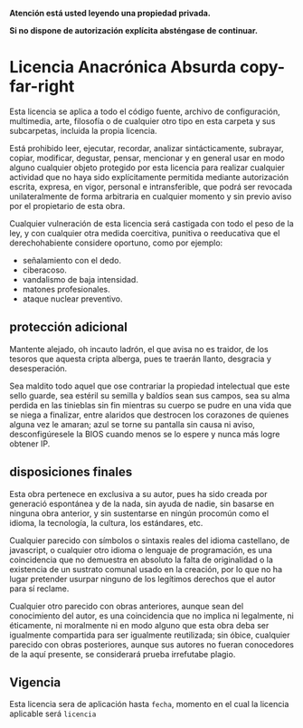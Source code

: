 **Atención está usted leyendo una propiedad privada.**

**Si no dispone de autorización explícita absténgase de continuar.**

# Licencia Anacrónica Absurda copy-far-right

Esta licencia se aplica a todo el código fuente, archivo de configuración, multimedia, arte, filosofía o de cualquier otro tipo en esta carpeta y sus subcarpetas, incluida la propia licencia.

Está prohibido leer, ejecutar, recordar, analizar sintácticamente, subrayar, copiar, modificar, degustar, pensar, mencionar y en general usar en modo alguno cualquier objeto protegido por esta licencia para realizar cualquier actividad que no haya sido explícitamente permitida mediante autorización escrita, expresa, en vigor, personal e intransferible, que podrá ser revocada unilateralmente de forma arbitraria en cualquier momento y sin previo aviso por el propietario de esta obra.

Cualquier vulneración de esta licencia será castigada con todo el peso de la ley, y con cualquier otra medida coercitiva, punitiva o reeducativa que el derechohabiente considere oportuno, como por ejemplo:

+ señalamiento con el dedo.
+ ciberacoso.
+ vandalismo de baja intensidad.
+ matones profesionales.
+ ataque nuclear preventivo.

## protección adicional

Mantente alejado, oh incauto ladrón, el que avisa no es traidor, de los tesoros que aquesta cripta alberga, pues te traerán llanto, desgracia y desesperación.

Sea maldito todo aquel que ose contrariar la propiedad intelectual que este sello guarde, sea estéril su semilla y baldíos sean sus campos, sea su alma perdida en las tinieblas sin fin mientras su cuerpo se pudre en una vida que se niega a finalizar, entre alaridos que destrocen los corazones de quienes alguna vez le amaran; azul se torne su pantalla sin causa ni aviso, desconfigúresele la BIOS cuando menos se lo espere y nunca más logre obtener IP.

## disposiciones finales

Esta obra pertenece en exclusiva a su autor, pues ha sido creada por generació espontánea y de la nada, sin ayuda de nadie, sin basarse en ninguna obra anterior, y sin sustentarse en ningún procomún como el idioma, la tecnología, la cultura, los estándares, etc.

Cualquier parecido con símbolos o sintaxis reales del idioma castellano, de javascript, o cualquier otro idioma o lenguaje de programación, es una coincidencia que no demuestra en absoluto la falta de originalidad o la existencia de un sustrato comunal usado en la creación, por lo que no ha lugar pretender usurpar ninguno de los legítimos derechos que el autor para sí reclame.

Cualquier otro parecido con obras anteriores, aunque sean del conocimiento del autor, es una coincidencia que no implica ni legalmente, ni éticamente, ni moralmente ni en modo alguno que esta obra deba ser igualmente compartida para ser igualmente reutilizada; sin óbice, cualquier parecido con obras posteriores, aunque sus autores no fueran conocedores de la aquí presente, se considerará prueba irrefutabe plagio.

## Vigencia

Esta licencia sera de aplicación hasta `fecha`, momento en el cual la licencia aplicable será `licencia`

